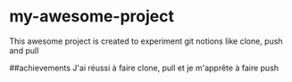 # my-awesome-project

This awesome project is created to experiment git notions like clone, push and pull

##achievements
J'ai réussi à faire clone, pull et je m'apprête à faire push